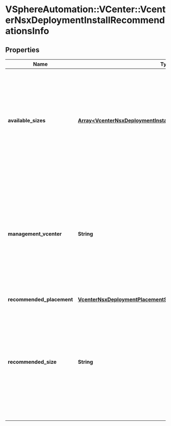 # VSphereAutomation::VCenter::VcenterNsxDeploymentInstallRecommendationsInfo

## Properties
Name | Type | Description | Notes
------------ | ------------- | ------------- | -------------
**available_sizes** | [**Array&lt;VcenterNsxDeploymentInstallRecommendationsApplianceSize&gt;**](VcenterNsxDeploymentInstallRecommendationsApplianceSize.md) | List of available NSX deployment sizes. Warning: This attribute is part of a new feature in development. It may be changed at any time and may not have all supported functionality implemented. | 
**management_vcenter** | **String** | Management vCenter for the current vCenter. Warning: This attribute is part of a new feature in development. It may be changed at any time and may not have all supported functionality implemented. unset if vCenter is self managed. | [optional] 
**recommended_placement** | [**VcenterNsxDeploymentPlacementSpec**](VcenterNsxDeploymentPlacementSpec.md) |  | 
**recommended_size** | **String** | Recommended NSX deployment size based on current the vCenter size. Warning: This attribute is part of a new feature in development. It may be changed at any time and may not have all supported functionality implemented. | 


